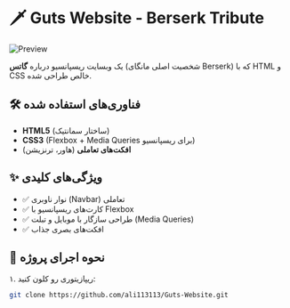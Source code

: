 # 🗡️ Guts Website - Berserk Tribute  

![Preview](./preview.jpg) *<!-- اگه اسکرین‌شات داری، لینک عکس رو اینجا بذار -->*  

یک وبسایت ریسپانسیو درباره **گاتس** (شخصیت اصلی مانگای Berserk) که با HTML و CSS خالص طراحی شده.  

## 🛠️ فناوری‌های استفاده شده  
- **HTML5** (ساختار سمانتیک)  
- **CSS3** (Flexbox + Media Queries برای ریسپانسیو)  
- **افکت‌های تعاملی** (هاور، ترنزیشن)  

## ✨ ویژگی‌های کلیدی  
- ✅ نوار ناوبری (Navbar) تعاملی  
- ✅ کارت‌های ریسپانسیو با Flexbox  
- ✅ طراحی سازگار با موبایل و تبلت (Media Queries)  
- ✅ افکت‌های بصری جذاب  

## 🚀 نحوه اجرای پروژه  
۱. ریپازیتوری رو کلون کنید:  
   ```bash
   git clone https://github.com/ali113113/Guts-Website.git
